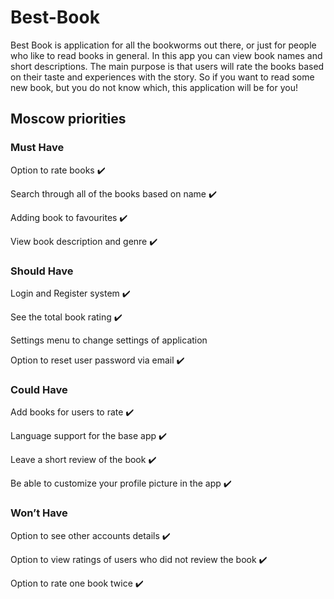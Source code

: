 # Best-Book
Best Book is application for all the bookworms out there, or just for people who like to read books in general. In this app you can view book names and short descriptions. The main purpose is that users will rate the books based on their taste and experiences with the story. So if you want to read some new book, but you do not know which, this application will be for you!

## Moscow priorities
### Must Have

Option to rate books ✔️

Search through all of the books based on name ✔️

Adding book to favourites ✔️

View book description and genre ✔️

### Should Have
Login and Register system ✔️

See the total book rating ✔️

Settings menu to change settings of application 

Option to reset user password via email ✔️

### Could Have
Add books for users to rate ✔️

Language support for the base app ✔️

Leave a short review of the book ✔️

Be able to customize your profile picture in the app ✔️

### Won’t Have
Option to see other accounts details ✔️

Option to view ratings of users who did not review the book ✔️

Option to rate one book twice ✔️
